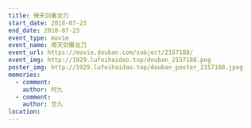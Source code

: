 ```yaml
---
title: 倚天剑屠龙刀
start_date: 2018-07-23
end_date: 2018-07-23
event_type: movie
event_name: 倚天剑屠龙刀
event_url: https://movie.douban.com/subject/2157188/
event_img: http://1929.lufeihaidao.top/douban_2157188.png
poster_img: http://1929.lufeihaidao.top/douban_poster_2157188.jpeg
memories:
  - comment: 
    author: 时九
  - comment: 
    author: 念九
location: 
---
```

